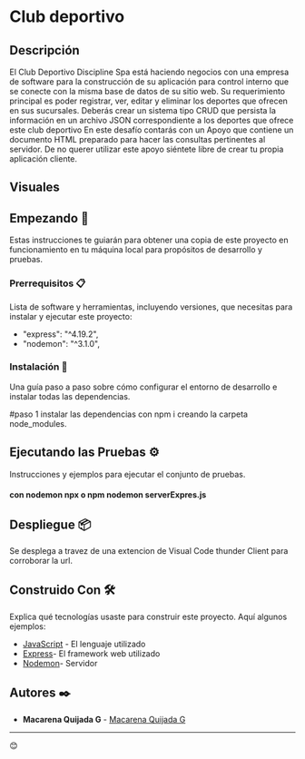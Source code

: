 # Club deportivo

## Descripción

El Club Deportivo Discipline Spa está haciendo negocios con una empresa de software para
la construcción de su aplicación para control interno que se conecte con la misma base de
datos de su sitio web. Su requerimiento principal es poder registrar, ver, editar y eliminar los
deportes que ofrecen en sus sucursales.
Deberás crear un sistema tipo CRUD que persista la información en un archivo JSON
correspondiente a los deportes que ofrece este club deportivo
En este desafío contarás con un Apoyo que contiene un documento HTML preparado para
hacer las consultas pertinentes al servidor. De no querer utilizar este apoyo siéntete libre de
crear tu propia aplicación cliente. 

## Visuales


## Empezando 🚀

Estas instrucciones te guiarán para obtener una copia de este proyecto en funcionamiento en tu máquina local para propósitos de desarrollo y pruebas.

### Prerrequisitos 📋

Lista de software y herramientas, incluyendo versiones, que necesitas para instalar y ejecutar este proyecto:

   - "express": "^4.19.2",
   - "nodemon": "^3.1.0",

### Instalación 🔧

Una guía paso a paso sobre cómo configurar el entorno de desarrollo e instalar todas las dependencias.

#paso 1
instalar las dependencias con npm i creando la carpeta node_modules.

## Ejecutando las Pruebas ⚙️

Instrucciones y ejemplos para ejecutar el conjunto de pruebas.

#### con nodemon npx o npm nodemon serverExpres.js

## Despliegue 📦

Se desplega a travez de una extencion de Visual Code thunder Client para corroborar la url.

## Construido Con 🛠️

Explica qué tecnologías usaste para construir este proyecto. Aquí algunos ejemplos:

- [JavaScript](https://developer.mozilla.org/en-US/docs/Web/JavaScript) - El lenguaje utilizado
- [Express](https://expressjs.com/en/5x/api.html)- El framework web utilizado
- [Nodemon](https://www.npmjs.com/package/nodemon)- Servidor

## Autores ✒️

- **Macarena Quijada G** - [Macarena Quijada G](https://github.com/MacarenaQuijadaG)


---

 😊
